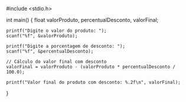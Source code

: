 #include <stdio.h>

int main() {
    float valorProduto, percentualDesconto, valorFinal;

    printf("Digite o valor do produto: ");
    scanf("%f", &valorProduto);

    printf("Digite a porcentagem de desconto: ");
    scanf("%f", &percentualDesconto);

    // Cálculo do valor final com desconto
    valorFinal = valorProduto - (valorProduto * percentualDesconto / 100.0);

    printf("Valor final do produto com desconto: %.2f\n", valorFinal);
}

